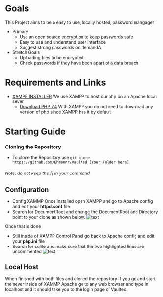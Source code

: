   # **Goals**
  This Project aims to be a easy to use, locally hosted, password mangager
   - Primary
     - Use an open source encryption to keep passwords safe
     - Easy to use and understand user interface
     - Suggest strong passwords on demandA
   - Stretch Goals
     -  Uploading files to be encrypted
     - Check passwords if they have been apart of a data breach

 
 
 
 # **Requirements and Links**
 - [XAMPP INSTALLER](https://www.apachefriends.org/index.html) 
     We use XAMPP to host our php on an Apache local sever
     -  [Download PHP 7.4](https://www.php.net/downloads) 
    With XAMPP you do not need to download any version of php since XAMPP has it by default
   
     
# **Starting Guide**
  ### Cloning the Repository
  - To clone the Repository use `git clone https://github.com/Ehmannr/Vaulted [Your Folder here]` 
  ###### Note: do not keep the [] in your command
   
   ## **Configuration**
   - Config XAMMP
   Once Installed open XAMPP and go to Apache config and edit your __httpd.conf__ file
   - Search for DocumentRoot and change the DocumentRoot and Directory point to your clone as shown below.
    ![text](https://cdn.discordapp.com/attachments/446683114958356481/836023576892407808/unknown.png)
    
   Once that is done
   - Still inside of XAMPP Control Panel go back to Apache config and edit your __php.ini__ file
   -  Search for sqlite and make sure that the two highlighted lines are uncommented
    ![text](https://cdn.discordapp.com/attachments/446683114958356481/836043049158836285/unknown.png)
    
   ## Local Host
   When finished with both files and cloned the repository
   If you go and start the sever inside of XAMMP Apache go to any web browser and type in localhost and it should take you to the login page of Vaulted
   
